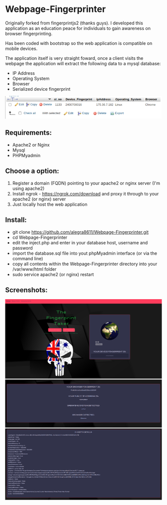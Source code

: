 # Webpage-Fingerprinter
Originally forked from fingerprintjs2 (thanks guys). 
I developed this application as an education peace for individuals to gain awareness on browser fingerprinting.

Has been coded with bootstrap so the web application is compatible on mobile devices.

The application itself is very straight foward, once a client visits the webpage the application will extract the following data to a mysql database:

- IP Address
- Operating System
- Browser
- Serialized device fingerprint

![alt text](https://github.com/alegra8611/Webpage-Fingerprinter/blob/main/screenshots/f5.png?raw=true)

Requirements:
-
- Apache2 or Nginx
- Mysql
- PHPMyadmin

Choose a option:
-

1. Register a domain (FQDN) pointing to your apache2 or nginx server (I'm using apache2)
2. Install ngrok - https://ngrok.com/download and proxy it through to your apache2 (or nginx) server
3. Just locally host the web application 

Install:
-

- git clone https://github.com/alegra8611/Webpage-Fingerprinter.git
- cd Webpage-Fingerprinter
- edit the inject.php and enter in your database host, username and password
- import the database.sql file into yout phpMyadmin interface (or via the command line)
- copy all contents within the Webpage-Fingerprinter directory into your /var/www/html folder
- sudo service apache2 (or nginx) restart

Screenshots:
-

![alt text](https://github.com/alegra8611/Webpage-Fingerprinter/blob/main/screenshots/f1.png?raw=true)
![alt text](https://github.com/alegra8611/Webpage-Fingerprinter/blob/main/screenshots/f2.png?raw=true)
![alt text](https://github.com/alegra8611/Webpage-Fingerprinter/blob/main/screenshots/f4.png?raw=true)

